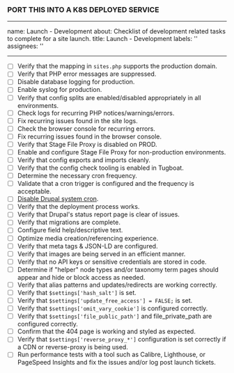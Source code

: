 ### PORT THIS INTO A K8S DEPLOYED SERVICE ###
---
name: Launch - Development
about: Checklist of development related tasks to complete for a site launch.
title: Launch - Development
labels: ''
assignees: ''

---

<!-- Please check off line-items as they are completed and leave notes if necessary. -->
<!-- If an item is not relevant to this project, [strike it out](https://docs.github.com/en/github/writing-on-github/basic-writing-and-formatting-syntax#styling-text) -->
<!-- (e.g. `~~Not relevant item~~`) or remove it. If child tickets are created for -->
<!-- any line-item, please update this description to include references to them. -->

- [ ] Verify that the mapping in `sites.php` supports the production domain.
- [ ] Verify that PHP error messages are suppressed.
- [ ] Disable database logging for production.
- [ ] Enable syslog for production.
- [ ] Verify that config splits are enabled/disabled appropriately in all environments.
- [ ] Check logs for recurring PHP notices/warnings/errors.
- [ ] Fix recurring issues found in the site logs.
- [ ] Check the browser console for recurring errors.
- [ ] Fix recurring issues found in the browser console.
- [ ] Verify that Stage File Proxy is disabled on PROD.
- [ ] Enable and configure Stage File Proxy for non-production environments.
- [ ] Verify that config exports and imports cleanly.
- [ ] Verify that the config check tooling is enabled in Tugboat.
- [ ] Determine the necessary cron frequency.
- [ ] Validate that a cron trigger is configured and the frequency is acceptable.
- [ ] [Disable Drupal system cron](https://www.drupal.org/docs/administering-a-drupal-site/cron-automated-tasks/cron-automated-tasks-overview#s-disabledrupal-cron).
- [ ] Verify that the deployment process works.
- [ ] Verify that Drupal's status report page is clear of issues.
- [ ] Verify that migrations are complete.
- [ ] Configure field help/descriptive text.
- [ ] Optimize media creation/referencing experience.
- [ ] Verify that meta tags & JSON-LD are configured.
- [ ] Verify that images are being served in an efficient manner.
- [ ] Verify that no API keys or sensitive credentials are stored in code.
- [ ] Determine if "helper" node types and/or taxonomy term pages should appear and hide or block access as needed.
- [ ] Verify that alias patterns and updates/redirects are working correctly.
- [ ] Verify that `$settings['hash_salt']` is set.
- [ ] Verify that `$settings['update_free_access'] = FALSE;` is set.
- [ ] Verify that `$settings['omit_vary_cookie']` is configured correctly.
- [ ] Verify that `$settings['file_public_path']` and file_private_path are configured correctly.
- [ ] Confirm that the 404 page is working and styled as expected.
- [ ] Verify that `$settings['reverse_proxy_*']` configuration is set correctly if a CDN or reverse-proxy is being used.
- [ ] Run performance tests with a tool such as Calibre, Lighthouse, or PageSpeed Insights and fix the issues and/or log post launch tickets.
